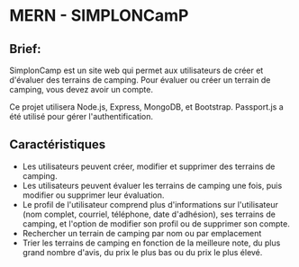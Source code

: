 # MERN - SIMPLONCamP

## Brief:
SimplonCamp est un site web qui permet aux utilisateurs de créer et d'évaluer des terrains de camping. Pour évaluer ou créer un terrain de camping, vous devez avoir un compte.

Ce projet utilisera Node.js, Express, MongoDB, et Bootstrap. Passport.js a été utilisé pour gérer l'authentification.

## Caractéristiques

- Les utilisateurs peuvent créer, modifier et supprimer des terrains de camping.
- Les utilisateurs peuvent évaluer les terrains de camping une fois, puis modifier ou supprimer leur évaluation.
- Le profil de l'utilisateur comprend plus d'informations sur l'utilisateur (nom complet, courriel, téléphone, date d'adhésion), ses terrains de camping, et l'option de modifier son profil ou de supprimer son compte.
- Rechercher un terrain de camping par nom ou par emplacement
- Trier les terrains de camping en fonction de la meilleure note, du plus grand nombre d'avis, du prix le plus bas ou du prix le plus élevé.
